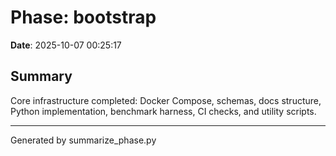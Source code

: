 # Phase: bootstrap

**Date**: 2025-10-07 00:25:17

## Summary

Core infrastructure completed: Docker Compose, schemas, docs structure, Python implementation, benchmark harness, CI checks, and utility scripts.

---
Generated by summarize_phase.py
